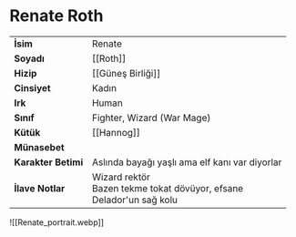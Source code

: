 # Renate Roth  
  
<div class="grid" markdown>  
  
  
</div>  
<div class="grid cards" markdown>  
  
|  |  |  
|---|---|  
| **İsim** | Renate |  
| **Soyadı** | [[Roth]] |  
| **Hizip** | [[Güneş Birliği]] |  
| **Cinsiyet** | Kadın |  
| **Irk** | Human |  
| **Sınıf** | Fighter, Wizard (War Mage) |  
| **Kütük** | [[Hannog]] |  
| **Münasebet** |  |  
| **Karakter Betimi** | Aslında bayağı yaşlı ama elf kanı var diyorlar |  
| **İlave Notlar** | Wizard rektör<br>Bazen tekme tokat dövüyor, efsane<br>Delador'un sağ kolu |  
  
![[Renate_portrait.webp]]  
</div>